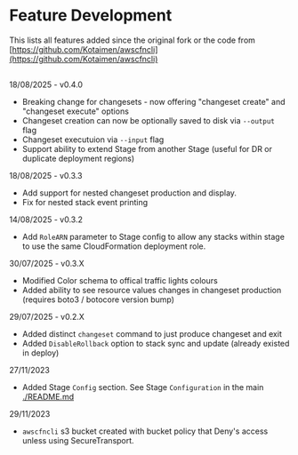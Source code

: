 # Feature Development

This lists all features added since the original fork or the code from [https://github.com/Kotaimen/awscfncli](https://github.com/Kotaimen/awscfncli)

##

18/08/2025 - v0.4.0
- Breaking change for changesets - now offering "changeset create" and "changeset execute" options
- Changeset creation can now be optionally saved to disk via `--output` flag
- Changeset executuion via `--input` flag 
- Support ability to extend Stage from another Stage (useful for DR or duplicate deployment regions)

18/08/2025 - v0.3.3
- Add support for nested changeset production and display.
- Fix for nested stack event printing

14/08/2025 - v0.3.2

 - Add `RoleARN` parameter to Stage config to allow any stacks within stage to use the same CloudFormation deployment role.

30/07/2025 - v0.3.X

- Modified Color schema to offical traffic lights colours
- Added ability to see resource values changes in changeset production (requires boto3 / botocore version bump)

29/07/2025 - v0.2.X

- Added distinct `changeset` command to just produce changeset and exit
- Added `DisableRollback` option to stack sync and update (already existed in deploy)

27/11/2023
- Added Stage `Config` section. See Stage `Configuration` in the main [./README.md](README.md)


29/11/2023
- `awscfncli` s3 bucket created with bucket policy that Deny's access unless using SecureTransport.